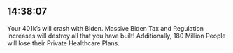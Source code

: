 ## 14:38:07
Your 401k’s will crash with Biden. Massive Biden Tax and Regulation increases will destroy all that you have built! Additionally, 180 Million People will lose their Private Healthcare Plans.
